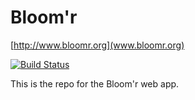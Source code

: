 Bloom'r
======

[http://www.bloomr.org](www.bloomr.org)

[![Build Status](https://travis-ci.org/bloomr/web.svg?branch=master)](https://travis-ci.org/bloomr/web)

This is the repo for the Bloom'r web app.